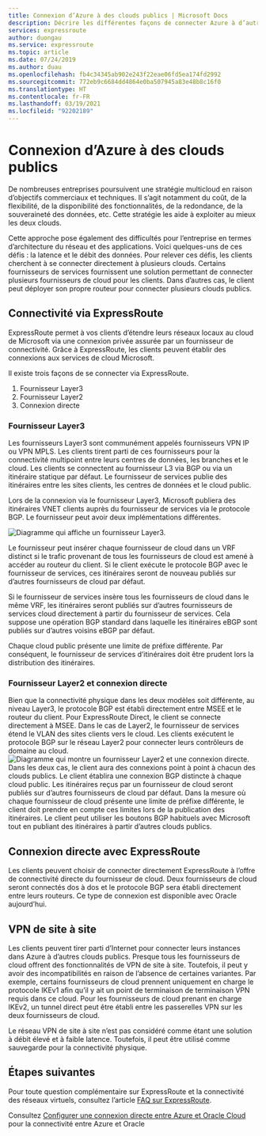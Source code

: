 ```yaml
---
title: Connexion d’Azure à des clouds publics | Microsoft Docs
description: Décrire les différentes façons de connecter Azure à d’autres clouds publics
services: expressroute
author: duongau
ms.service: expressroute
ms.topic: article
ms.date: 07/24/2019
ms.author: duau
ms.openlocfilehash: fb4c34345ab902e243f22eae06fd5ea174fd2992
ms.sourcegitcommit: 772eb9c6684dd4864e0ba507945a83e48b8c16f0
ms.translationtype: HT
ms.contentlocale: fr-FR
ms.lasthandoff: 03/19/2021
ms.locfileid: "92202189"
---
```

# <a name="connecting-azure-with-public-clouds"></a>Connexion d’Azure à des clouds publics

De nombreuses entreprises poursuivent une stratégie multicloud en raison d’objectifs commerciaux et techniques. Il s’agit notamment du coût, de la flexibilité, de la disponibilité des fonctionnalités, de la redondance, de la souveraineté des données, etc. Cette stratégie les aide à exploiter au mieux les deux clouds. 

Cette approche pose également des difficultés pour l’entreprise en termes d’architecture du réseau et des applications. Voici quelques-uns de ces défis : la latence et le débit des données. Pour relever ces défis, les clients cherchent à se connecter directement à plusieurs clouds. Certains fournisseurs de services fournissent une solution permettant de connecter plusieurs fournisseurs de cloud pour les clients. Dans d’autres cas, le client peut déployer son propre routeur pour connecter plusieurs clouds publics.
## <a name="connectivity-via-expressroute"></a>Connectivité via ExpressRoute
ExpressRoute permet à vos clients d’étendre leurs réseaux locaux au cloud de Microsoft via une connexion privée assurée par un fournisseur de connectivité. Grâce à ExpressRoute, les clients peuvent établir des connexions aux services de cloud Microsoft.

Il existe trois façons de se connecter via ExpressRoute.

1. Fournisseur Layer3
2. Fournisseur Layer2
3. Connexion directe

### <a name="layer3-provider"></a>Fournisseur Layer3

Les fournisseurs Layer3 sont communément appelés fournisseurs VPN IP ou VPN MPLS. Les clients tirent parti de ces fournisseurs pour la connectivité multipoint entre leurs centres de données, les branches et le cloud. Les clients se connectent au fournisseur L3 via BGP ou via un itinéraire statique par défaut. Le fournisseur de services publie des itinéraires entre les sites clients, les centres de données et le cloud public. 
 
Lors de la connexion via le fournisseur Layer3, Microsoft publiera des itinéraires VNET clients auprès du fournisseur de services via le protocole BGP. Le fournisseur peut avoir deux implémentations différentes.

![Diagramme qui affiche un fournisseur Layer3.](media/expressroute-connect-azure-to-public-cloud/azure-to-public-clouds-l3.png)

Le fournisseur peut insérer chaque fournisseur de cloud dans un VRF distinct si le trafic provenant de tous les fournisseurs de cloud est amené à accéder au routeur du client. Si le client exécute le protocole BGP avec le fournisseur de services, ces itinéraires seront de nouveau publiés sur d’autres fournisseurs de cloud par défaut. 

Si le fournisseur de services insère tous les fournisseurs de cloud dans le même VRF, les itinéraires seront publiés sur d’autres fournisseurs de services cloud directement à partir du fournisseur de services. Cela suppose une opération BGP standard dans laquelle les itinéraires eBGP sont publiés sur d’autres voisins eBGP par défaut.

Chaque cloud public présente une limite de préfixe différente. Par conséquent, le fournisseur de services d’itinéraires doit être prudent lors la distribution des itinéraires.

### <a name="layer2-provider-and-direct-connection"></a>Fournisseur Layer2 et connexion directe

Bien que la connectivité physique dans les deux modèles soit différente, au niveau Layer3, le protocole BGP est établi directement entre MSEE et le routeur du client. Pour ExpressRoute Direct, le client se connecte directement à MSEE. Dans le cas de Layer2, le fournisseur de services étend le VLAN des sites clients vers le cloud. Les clients exécutent le protocole BGP sur le réseau Layer2 pour connecter leurs contrôleurs de domaine au cloud.
![Diagramme qui montre un fournisseur Layer2 et une connexion directe.](media/expressroute-connect-azure-to-public-cloud/azure-to-public-clouds-l2.png)
Dans les deux cas, le client aura des connexions point à point à chacun des clouds publics. Le client établira une connexion BGP distincte à chaque cloud public. Les itinéraires reçus par un fournisseur de cloud seront publiés sur d’autres fournisseurs de cloud par défaut. Dans la mesure où chaque fournisseur de cloud présente une limite de préfixe différente, le client doit prendre en compte ces limites lors de la publication des itinéraires. Le client peut utiliser les boutons BGP habituels avec Microsoft tout en publiant des itinéraires à partir d’autres clouds publics.

## <a name="direct-connection-with-expressroute"></a>Connexion directe avec ExpressRoute

Les clients peuvent choisir de connecter directement ExpressRoute à l’offre de connectivité directe du fournisseur de cloud. Deux fournisseurs de cloud seront connectés dos à dos et le protocole BGP sera établi directement entre leurs routeurs. Ce type de connexion est disponible avec Oracle aujourd’hui.

## <a name="site-to-site-vpn"></a>VPN de site à site

Les clients peuvent tirer parti d’Internet pour connecter leurs instances dans Azure à d’autres clouds publics. Presque tous les fournisseurs de cloud offrent des fonctionnalités de VPN de site à site. Toutefois, il peut y avoir des incompatibilités en raison de l’absence de certaines variantes. Par exemple, certains fournisseurs de cloud prennent uniquement en charge le protocole IKEv1 afin qu’il y ait un point de terminaison de terminaison VPN requis dans ce cloud. Pour les fournisseurs de cloud prenant en charge IKEv2, un tunnel direct peut être établi entre les passerelles VPN sur les deux fournisseurs de cloud.

Le réseau VPN de site à site n’est pas considéré comme étant une solution à débit élevé et à faible latence. Toutefois, il peut être utilisé comme sauvegarde pour la connectivité physique.

## <a name="next-steps"></a>Étapes suivantes
Pour toute question complémentaire sur ExpressRoute et la connectivité des réseaux virtuels, consultez l’article [FAQ sur ExpressRoute][ER-FAQ].

Consultez [Configurer une connexion directe entre Azure et Oracle Cloud][ER-OCI] pour la connectivité entre Azure et Oracle

<!--Link References-->
[ER-FAQ]: ./expressroute-faqs.md
[ER-OCI]: ../virtual-machines/workloads/oracle/configure-azure-oci-networking.md